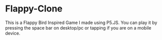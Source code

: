 # Flappy-Clone

This is a Flappy Bird Inspired Game I made using P5.JS. You can play it by pressing the space bar on desktop/pc or tapping if you are on a mobile device.  
